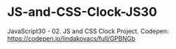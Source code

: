# JS-and-CSS-Clock-JS30

JavaScript30 - 02. JS and CSS Clock Project. Codepen: https://codepen.io/lindakovacs/full/GPBNGb
